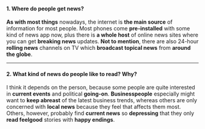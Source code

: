 #### 1. Where do people get news?
**As with most things** nowadays, the internet is **the main source** of information for most people. Most phones come **pre-installed** with some kind of news app now, plus there is **a whole host** of online news sites where you can get **breaking news** updates. **Not to mention**, there are also 24-hour **rolling news** channels on TV which **broadcast topical news** from **around the globe**.

---
#### 2. What kind of news do people like to read? Why?
I think it depends on the person, because some people are quite interested in **current events** and political **going-on**. **Businesspeople** especially might want to **keep abreast** of the latest business trends, whereas others are only concerned with **local news** because they feel that affects them most. Others, however, probably find **current news** so **depressing** that they only **read feelgood** stories with **happy endings**. 